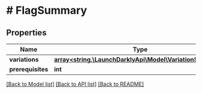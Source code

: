 # # FlagSummary

## Properties

Name | Type | Description | Notes
------------ | ------------- | ------------- | -------------
**variations** | [**array<string,\LaunchDarklyApi\Model\VariationSummary>**](VariationSummary.md) |  |
**prerequisites** | **int** |  |

[[Back to Model list]](../../README.md#models) [[Back to API list]](../../README.md#endpoints) [[Back to README]](../../README.md)
